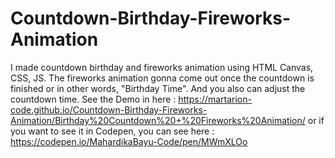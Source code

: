 # Countdown-Birthday-Fireworks-Animation
I made countdown birthday and fireworks animation using HTML Canvas, CSS, JS. The fireworks animation gonna come out once the countdown is finished or in other words, "Birthday Time". And you also can adjust the countdown time.  See the Demo in here : https://martarion-code.github.io/Countdown-Birthday-Fireworks-Animation/Birthday%20Countdown%20+%20Fireworks%20Animation/ or if you want to see it in Codepen, you can see here : https://codepen.io/MahardikaBayu-Code/pen/MWmXLOo
